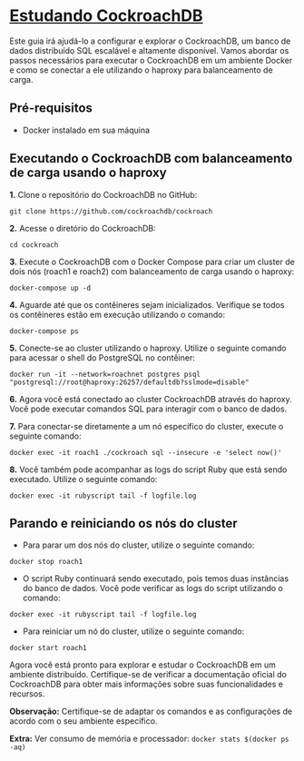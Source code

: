 # [Estudando CockroachDB](https://github.com/cockroachdb/cockroach)

Este guia irá ajudá-lo a configurar e explorar o CockroachDB, um banco de dados distribuído SQL escalável e altamente disponível. Vamos abordar os passos necessários para executar o CockroachDB em um ambiente Docker e como se conectar a ele utilizando o haproxy para balanceamento de carga.

## Pré-requisitos

- Docker instalado em sua máquina

## Executando o CockroachDB com balanceamento de carga usando o haproxy

**1.** Clone o repositório do CockroachDB no GitHub:

```shell
git clone https://github.com/cockroachdb/cockroach
```

**2.** Acesse o diretório do CockroachDB:

```shell
cd cockroach
```

**3.** Execute o CockroachDB com o Docker Compose para criar um cluster de dois nós (roach1 e roach2) com balanceamento de carga usando o haproxy:

```shell
docker-compose up -d
```

**4.** Aguarde até que os contêineres sejam inicializados. Verifique se todos os contêineres estão em execução utilizando o comando:

```shell
docker-compose ps
```

**5.** Conecte-se ao cluster utilizando o haproxy. Utilize o seguinte comando para acessar o shell do PostgreSQL no contêiner:

```shell
docker run -it --network=roachnet postgres psql "postgresql://root@haproxy:26257/defaultdb?sslmode=disable"
```

**6.** Agora você está conectado ao cluster CockroachDB através do haproxy. Você pode executar comandos SQL para interagir com o banco de dados.

**7.** Para conectar-se diretamente a um nó específico do cluster, execute o seguinte comando:

```shell
docker exec -it roach1 ./cockroach sql --insecure -e 'select now()'
```

**8.** Você também pode acompanhar as logs do script Ruby que está sendo executado. Utilize o seguinte comando:

```shell
docker exec -it rubyscript tail -f logfile.log
```

## Parando e reiniciando os nós do cluster

- Para parar um dos nós do cluster, utilize o seguinte comando:

```shell
docker stop roach1
```

- O script Ruby continuará sendo executado, pois temos duas instâncias do banco de dados. Você pode verificar as logs do script utilizando o comando:

```shell
docker exec -it rubyscript tail -f logfile.log
```

- Para reiniciar um nó do cluster, utilize o seguinte comando:

```shell
docker start roach1
```

Agora você está pronto para explorar e estudar o CockroachDB em um ambiente distribuído. Certifique-se de verificar a documentação oficial do CockroachDB para obter mais informações sobre suas funcionalidades e recursos.

**Observação:** Certifique-se de adaptar os comandos e as configurações de acordo com o seu ambiente específico.

**Extra:** Ver consumo de memória e processador: `docker stats $(docker ps -aq)`
